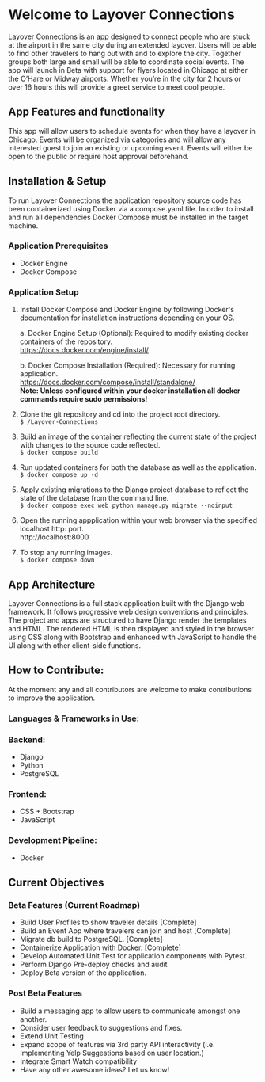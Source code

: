 

# Welcome to Layover Connections
Layover Connections is an app designed to connect people who are stuck at the airport in the same city during an extended layover. Users will be able to find other travelers to hang out with and to explore the city. Together groups both large and small will be able to coordinate social events. The app will launch in Beta with support for flyers located in Chicago at either the O’Hare or Midway airports. Whether you’re in the city for 2 hours or over 16 hours this will provide a greet service to meet cool people.




## App Features and functionality
This app will allow users to schedule events for when they have a layover in Chicago. Events will be organized via categories and will allow any interested guest to join an existing or upcoming event. Events will either be open to the public or require host approval beforehand.

## Installation & Setup
To run Layover Connections the application repository source code has been containerized using Docker via a compose.yaml file. In order to install and run all dependencies Docker Compose must be installed in the target machine.

### Application Prerequisites 
- Docker Engine
- Docker Compose

### Application Setup
1. Install Docker Compose and Docker Engine by following Docker's documentation for installation instructions depending on your OS.
   
   a. Docker Engine Setup (Optional): Required to modify existing docker containers of the repository.  
   https://docs.docker.com/engine/install/

   b. Docker Compose Installation (Required): Necessary for running application.    
   https://docs.docker.com/compose/install/standalone/  
   **Note: Unless configured within your docker installation all docker commands require sudo permissions!**

3. Clone the git repository and cd into the project root directory.  
    `$ /Layover-Connections`

5. Build an image of the container reflecting the current state of the project with changes to the source code reflected.  
        `$ docker compose build`

6. Run updated containers for both the database as well as the application.  
       `$ docker compose up -d`
   
7. Apply existing migrations to the Django project database to reflect the state of the database from the command line.  
       `$ docker compose exec web python manage.py migrate --noinput`
   
9. Open the running appplication within your web browser via the specified localhost http: port.  
        http://localhost:8000
   
11. To stop any running images.  
        `$ docker compose down`
   







## App Architecture
Layover Connections is a full stack application built with the Django web framework. It follows progressive web design conventions and principles. The project and apps are structured to have Django render the templates and HTML. The rendered HTML is then displayed and styled in the browser using CSS along with Bootstrap and enhanced with JavaScript to handle the UI along with other client-side functions.

## How to Contribute:
At the moment any and all contributors are welcome to make contributions to improve the application.
### Languages & Frameworks in Use:
### Backend:
-	Django
-	Python
-	PostgreSQL

### Frontend:
-	CSS + Bootstrap
-	JavaScript
  
### Development Pipeline:
-	Docker

## Current Objectives
### Beta Features (Current Roadmap)
-	Build User Profiles to show traveler details [Complete]
-	Build an Event App where travelers can join and host [Complete]
- Migrate db build to PostgreSQL. [Complete]
- Containerize Application with Docker. [Complete]
-	Develop Automated Unit Test for application components with Pytest.
-	Perform Django Pre-deploy checks and audit
-	Deploy Beta version of the application.
### Post Beta Features
-	Build a messaging app to allow users to communicate amongst one another.
-	Consider user feedback to suggestions and fixes.
-	Extend Unit Testing
-	Expand scope of features via 3rd party API interactivity (i.e. Implementing Yelp Suggestions based on user location.)
-	Integrate Smart Watch compatibility
-	Have any other awesome ideas? Let us know!
